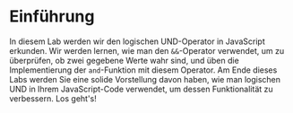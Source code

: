 # Einführung

In diesem Lab werden wir den logischen UND-Operator in JavaScript erkunden. Wir werden lernen, wie man den `&&`-Operator verwendet, um zu überprüfen, ob zwei gegebene Werte wahr sind, und üben die Implementierung der `and`-Funktion mit diesem Operator. Am Ende dieses Labs werden Sie eine solide Vorstellung davon haben, wie man logischen UND in Ihrem JavaScript-Code verwendet, um dessen Funktionalität zu verbessern. Los geht's!
